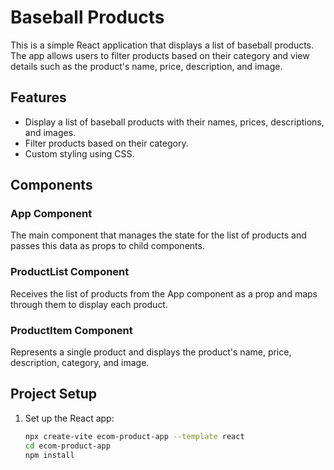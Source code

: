 # Baseball Products

This is a simple React application that displays a list of baseball products. The app allows users to filter products based on their category and view details such as the product's name, price, description, and image.

## Features

- Display a list of baseball products with their names, prices, descriptions, and images.
- Filter products based on their category.
- Custom styling using CSS.

## Components

### App Component

The main component that manages the state for the list of products and passes this data as props to child components.

### ProductList Component

Receives the list of products from the App component as a prop and maps through them to display each product.

### ProductItem Component

Represents a single product and displays the product's name, price, description, category, and image.

## Project Setup

1. Set up the React app:
   ```sh
   npx create-vite ecom-product-app --template react
   cd ecom-product-app
   npm install